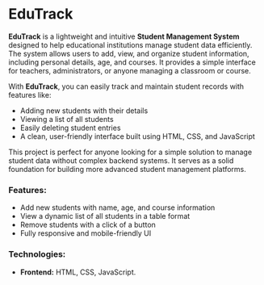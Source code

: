 
# EduTrack

**EduTrack** is a lightweight and intuitive **Student Management System** designed to help educational institutions manage student data efficiently. The system allows users to add, view, and organize student information, including personal details, age, and courses. It provides a simple interface for teachers, administrators, or anyone managing a classroom or course.

With **EduTrack**, you can easily track and maintain student records with features like:
- Adding new students with their details
- Viewing a list of all students
- Easily deleting student entries
- A clean, user-friendly interface built using HTML, CSS, and JavaScript

This project is perfect for anyone looking for a simple solution to manage student data without complex backend systems. It serves as a solid foundation for building more advanced student management platforms.

### Features:
- Add new students with name, age, and course information
- View a dynamic list of all students in a table format
- Remove students with a click of a button
- Fully responsive and mobile-friendly UI

### Technologies:
- **Frontend:** HTML, CSS, JavaScript.
